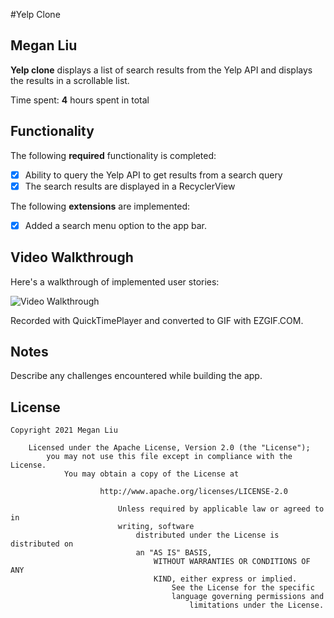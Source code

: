 #Yelp Clone

## Megan Liu

**Yelp clone** displays a list of search results from the Yelp API and displays
the results in a scrollable list. 

Time spent: **4** hours spent in total

## Functionality 

The following **required** functionality is completed:

* [x] Ability to query the Yelp API to get results from a search query
* [x] The search results are displayed in a RecyclerView

The following **extensions** are implemented:

* [x] Added a search menu option to the app bar. 

## Video Walkthrough

Here's a walkthrough of implemented user stories:

<img src='http://i.imgur.com/y1UTcRE.gif' title='Video
Walkthrough' width='' alt='Video Walkthrough' />

Recorded with QuickTimePlayer and converted to GIF with EZGIF.COM.

## Notes

Describe any challenges encountered while building the app.

## License

    Copyright 2021 Megan Liu

        Licensed under the Apache License, Version 2.0 (the "License");
            you may not use this file except in compliance with the License.
                You may obtain a copy of the License at

                        http://www.apache.org/licenses/LICENSE-2.0

                            Unless required by applicable law or agreed to in
                            writing, software
                                distributed under the License is distributed on
                                an "AS IS" BASIS,
                                    WITHOUT WARRANTIES OR CONDITIONS OF ANY
                                    KIND, either express or implied.
                                        See the License for the specific
                                        language governing permissions and
                                            limitations under the License.
